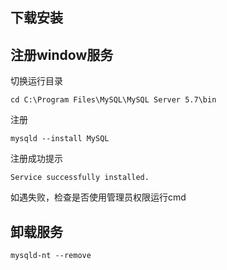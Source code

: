 ## 下载安装

## 注册window服务
切换运行目录
```
cd C:\Program Files\MySQL\MySQL Server 5.7\bin
```
注册
```
mysqld --install MySQL
```
注册成功提示
```
Service successfully installed.
```
如遇失败，检查是否使用管理员权限运行cmd

## 卸载服务
```
mysqld-nt --remove
```